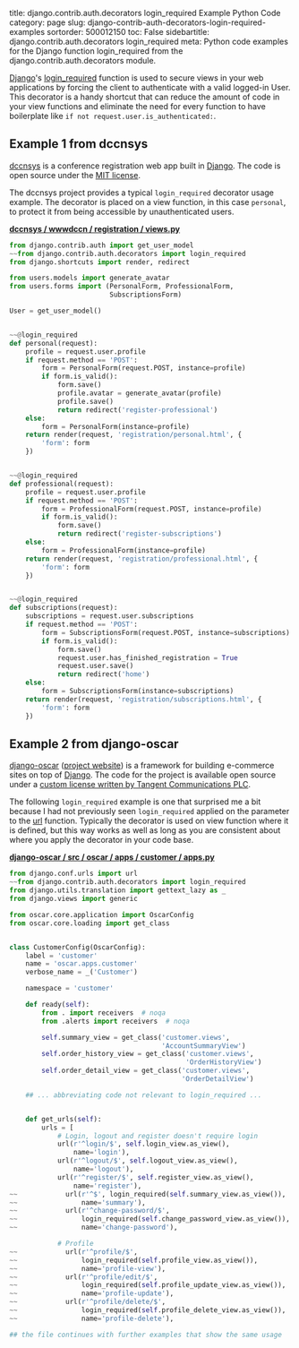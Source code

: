 title: django.contrib.auth.decorators login_required Example Python Code
category: page
slug: django-contrib-auth-decorators-login-required-examples
sortorder: 500012150
toc: False
sidebartitle: django.contrib.auth.decorators login_required
meta: Python code examples for the Django function login_required from the django.contrib.auth.decorators module.


[Django](/django.html)'s
[login_required](https://docs.djangoproject.com/en/dev/topics/auth/default/#the-login-required-decorator)
function is used to secure views in your web applications by forcing
the client to authenticate with a valid logged-in User. This decorator
is a handy shortcut that can reduce the amount of code in your view
functions and eliminate the need for every function to have
boilerplate like `if not request.user.is_authenticated:`.


## Example 1 from dccnsys
[dccnsys](https://github.com/dccnconf/dccnsys) is a conference registration 
web app built in [Django](/django.html). The code is open source under the
[MIT license](https://github.com/dccnconf/dccnsys/blob/master/LICENSE).

The dccnsys project provides a typical `login_required` decorator usage 
example. The decorator is placed on a view function, in this case `personal`,
to protect it from being accessible by unauthenticated users.

[**dccnsys / wwwdccn / registration / views.py**](https://github.com/dccnconf/dccnsys/blob/master/wwwdccn/registration/views.py)

```python
from django.contrib.auth import get_user_model
~~from django.contrib.auth.decorators import login_required
from django.shortcuts import render, redirect

from users.models import generate_avatar
from users.forms import (PersonalForm, ProfessionalForm, 
                         SubscriptionsForm)

User = get_user_model()


~~@login_required
def personal(request):
    profile = request.user.profile
    if request.method == 'POST':
        form = PersonalForm(request.POST, instance=profile)
        if form.is_valid():
            form.save()
            profile.avatar = generate_avatar(profile)
            profile.save()
            return redirect('register-professional')
    else:
        form = PersonalForm(instance=profile)
    return render(request, 'registration/personal.html', {
        'form': form
    })


~~@login_required
def professional(request):
    profile = request.user.profile
    if request.method == 'POST':
        form = ProfessionalForm(request.POST, instance=profile)
        if form.is_valid():
            form.save()
            return redirect('register-subscriptions')
    else:
        form = ProfessionalForm(instance=profile)
    return render(request, 'registration/professional.html', {
        'form': form
    })


~~@login_required
def subscriptions(request):
    subscriptions = request.user.subscriptions
    if request.method == 'POST':
        form = SubscriptionsForm(request.POST, instance=subscriptions)
        if form.is_valid():
            form.save()
            request.user.has_finished_registration = True
            request.user.save()
            return redirect('home')
    else:
        form = SubscriptionsForm(instance=subscriptions)
    return render(request, 'registration/subscriptions.html', {
        'form': form
    })
```

## Example 2 from django-oscar
[django-oscar](https://github.com/django-oscar/django-oscar/) 
([project website](http://oscarcommerce.com/))
is a framework for building e-commerce sites on top of 
[Django](/django.html). The code for the project is available open 
source under a 
[custom license written by Tangent Communications PLC](https://github.com/django-oscar/django-oscar/blob/master/LICENSE).

The following `login_required` example is one that surprised me
a bit because I had not previously seen `login_required` applied
on the parameter to the [url](/django-conf-urls-url-examples.html)
function. Typically the decorator is used on view function where
it is defined, but this way works as well as long as you are
consistent about where you apply the decorator in your code base.

[**django-oscar / src / oscar / apps / customer / apps.py**](https://github.com/django-oscar/django-oscar/blob/master/src/oscar/apps/customer/apps.py)

```python
from django.conf.urls import url
~~from django.contrib.auth.decorators import login_required
from django.utils.translation import gettext_lazy as _
from django.views import generic

from oscar.core.application import OscarConfig
from oscar.core.loading import get_class


class CustomerConfig(OscarConfig):
    label = 'customer'
    name = 'oscar.apps.customer'
    verbose_name = _('Customer')

    namespace = 'customer'

    def ready(self):
        from . import receivers  # noqa
        from .alerts import receivers  # noqa

        self.summary_view = get_class('customer.views', 
                                      'AccountSummaryView')
        self.order_history_view = get_class('customer.views', 
                                            'OrderHistoryView')
        self.order_detail_view = get_class('customer.views', 
                                           'OrderDetailView')

    ## ... abbreviating code not relevant to login_required ...


    def get_urls(self):
        urls = [
            # Login, logout and register doesn't require login
            url(r'^login/$', self.login_view.as_view(), 
                name='login'),
            url(r'^logout/$', self.logout_view.as_view(), 
                name='logout'),
            url(r'^register/$', self.register_view.as_view(), 
                name='register'),
~~            url(r'^$', login_required(self.summary_view.as_view()),
~~                name='summary'),
~~            url(r'^change-password/$',
~~                login_required(self.change_password_view.as_view()),
~~                name='change-password'),

            # Profile
~~            url(r'^profile/$',
~~                login_required(self.profile_view.as_view()),
~~                name='profile-view'),
~~            url(r'^profile/edit/$',
~~                login_required(self.profile_update_view.as_view()),
~~                name='profile-update'),
~~            url(r'^profile/delete/$',
~~                login_required(self.profile_delete_view.as_view()),
~~                name='profile-delete'),

## the file continues with further examples that show the same usage
```

